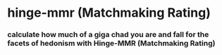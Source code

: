 # hinge-mmr (Matchmaking Rating)

### calculate how much of a giga chad you are and fall for the facets of hedonism with Hinge-MMR (Matchmaking Rating)
